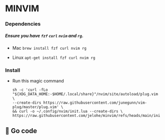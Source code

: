 # MINVIM

### Dependencies

##### Ensure you have `fzf` `curl` `nvim` and `rg`.
* Mac 
`brew install fzf curl nvim rg`

* Linux 
`apt-get install fzf curl nvim rg`

### Install
* Run this magic command
  ```
  sh -c 'curl -fLo "${XDG_DATA_HOME:-$HOME/.local/share}"/nvim/site/autoload/plug.vim \
  --create-dirs https://raw.githubusercontent.com/junegunn/vim-plug/master/plug.vim' \
  && curl -o ~/.config/nvim/init.lua --create-dirs \
  https://raw.githubusercontent.com/jelohe/minvim/refs/heads/main/init.lua
  ```

## 🚀 Go code
